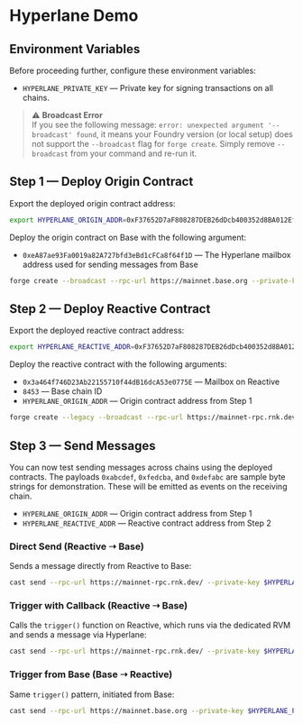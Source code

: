 # Hyperlane Demo

## Environment Variables

Before proceeding further, configure these environment variables:

* `HYPERLANE_PRIVATE_KEY` — Private key for signing transactions on all chains.

> ⚠️ **Broadcast Error**  
> If you see the following message: `error: unexpected argument '--broadcast' found`, it means your Foundry version (or local setup) does not support the `--broadcast` flag for `forge create`. Simply remove `--broadcast` from your command and re-run it.

## Step 1 — Deploy Origin Contract

Export the deployed origin contract address:

```bash
export HYPERLANE_ORIGIN_ADDR=0xF37652D7aF808287DEB26dDcb400352d8BA012Ef
```

Deploy the origin contract on Base with the following argument:

- `0xeA87ae93Fa0019a82A727bfd3eBd1cFCa8f64f1D` — The Hyperlane mailbox address used for sending messages from Base

```bash
forge create --broadcast --rpc-url https://mainnet.base.org --private-key $HYPERLANE_PRIVATE_KEY src/demos/hyperlane/HyperlaneOrigin.sol:HyperlaneOrigin --constructor-args 0xeA87ae93Fa0019a82A727bfd3eBd1cFCa8f64f1D
```

## Step 2 — Deploy Reactive Contract

Export the deployed reactive contract address:

```bash
export HYPERLANE_REACTIVE_ADDR=0xF37652D7aF808287DEB26dDcb400352d8BA012Ef
```

Deploy the reactive contract with the following arguments:

- `0x3a464f746D23Ab22155710f44dB16dcA53e0775E` — Mailbox on Reactive
- `8453` — Base chain ID
- `HYPERLANE_ORIGIN_ADDR` — Origin contract address from Step 1

```bash
forge create --legacy --broadcast --rpc-url https://mainnet-rpc.rnk.dev/ --private-key $HYPERLANE_PRIVATE_KEY src/demos/hyperlane/HyperlaneReactive.sol:HyperlaneReactive --value 0.2ether --constructor-args 0x3a464f746D23Ab22155710f44dB16dcA53e0775E 8453 $HYPERLANE_ORIGIN_ADDR
```

## Step 3 — Send Messages

You can now test sending messages across chains using the deployed contracts. The payloads `0xabcdef`, `0xfedcba`, and `0xdefabc` are sample byte strings for demonstration. These will be emitted as events on the receiving chain.

- `HYPERLANE_ORIGIN_ADDR` — Origin contract address from Step 1
- `HYPERLANE_REACTIVE_ADDR` — Reactive contract address from Step 2

### Direct Send (Reactive ➝ Base)

Sends a message directly from Reactive to Base:

```bash
cast send --rpc-url https://mainnet-rpc.rnk.dev/ --private-key $HYPERLANE_PRIVATE_KEY $HYPERLANE_REACTIVE_ADDR "send(bytes)" 0xabcdef
```

### Trigger with Callback (Reactive ➝ Base)

Calls the `trigger()` function on Reactive, which runs via the dedicated RVM and sends a message via Hyperlane:

```bash
cast send --rpc-url https://mainnet-rpc.rnk.dev/ --private-key $HYPERLANE_PRIVATE_KEY $HYPERLANE_REACTIVE_ADDR "trigger(bytes)" 0xfedcba
```

### Trigger from Base (Base ➝ Reactive)

Same `trigger()` pattern, initiated from Base:

```bash
cast send --rpc-url https://mainnet.base.org --private-key $HYPERLANE_PRIVATE_KEY $HYPERLANE_ORIGIN_ADDR "trigger(bytes)" 0xdefabc
```
